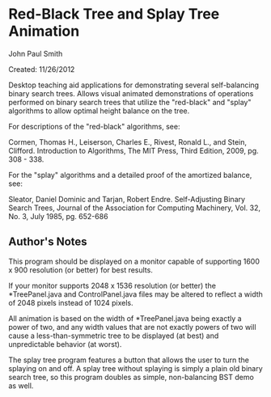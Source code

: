 Red-Black Tree and Splay Tree Animation 
=======================================

John Paul Smith

Created: 11/26/2012

Desktop teaching aid applications for demonstrating several self-balancing 
binary search trees. Allows visual animated demonstrations of operations 
performed on binary search trees that utilize the "red-black" and "splay" 
algorithms to allow optimal height balance on the tree.

For descriptions of the "red-black" algorithms, see:

Cormen, Thomas H., Leiserson, Charles E., Rivest, Ronald L., 
and Stein, Clifford. 
Introduction to Algorithms, The MIT Press, Third Edition, 2009, pg. 308 - 338.

For the "splay" algorithms and a detailed proof of the amortized balance, see:

Sleator, Daniel Dominic and Tarjan, Robert Endre. 
Self-Adjusting Binary Search Trees, Journal of the Association 
for Computing Machinery, Vol. 32, No. 3, July 1985, pg. 652-686 

Author's Notes
-----------

This program should be displayed on a monitor capable of supporting 1600 x 900 
resolution (or better) for best results. 

If your monitor supports 2048 x 1536 resolution (or better) the 
*TreePanel.java and ControlPanel.java files may be altered to reflect a
width of 2048 pixels instead of 1024 pixels. 

All animation is based on the width of *TreePanel.java being exactly a power
of two, and any width values that are not exactly powers of two will cause a
less-than-symmetric tree to be displayed (at best) and unpredictable behavior
(at worst). 

The splay tree program features a button that allows the user to turn the 
splaying on and off. A splay tree without splaying is simply a plain old
binary search tree, so this program doubles as simple, non-balancing BST
demo as well. 
